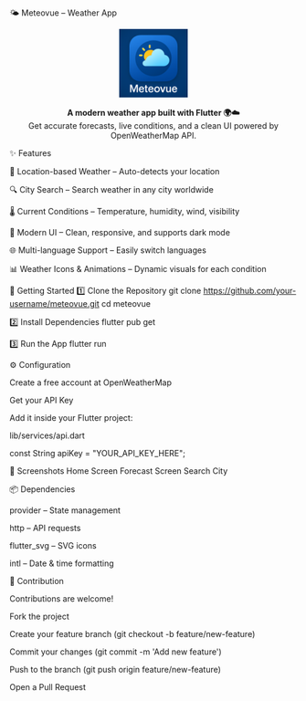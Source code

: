 🌤️ Meteovue – Weather App
<p align="center"> <img src="assets/logo/logo.png" width="120" alt="Meteovue Logo"/> </p> <p align="center"> <b>A modern weather app built with Flutter 🌍☁️</b><br/> Get accurate forecasts, live conditions, and a clean UI powered by OpenWeatherMap API. </p>
✨ Features

📍 Location-based Weather – Auto-detects your location

🔍 City Search – Search weather in any city worldwide

🌡️ Current Conditions – Temperature, humidity, wind, visibility

🎨 Modern UI – Clean, responsive, and supports dark mode

🌐 Multi-language Support – Easily switch languages

📊 Weather Icons & Animations – Dynamic visuals for each condition

🚀 Getting Started
1️⃣ Clone the Repository
git clone https://github.com/your-username/meteovue.git
cd meteovue

2️⃣ Install Dependencies
flutter pub get

3️⃣ Run the App
flutter run

⚙️ Configuration

Create a free account at OpenWeatherMap

Get your API Key

Add it inside your Flutter project:

lib/services/api.dart

const String apiKey = "YOUR_API_KEY_HERE";

📸 Screenshots
Home Screen	Forecast Screen	Search City

	
	
📦 Dependencies

provider – State management

http – API requests

flutter_svg – SVG icons

intl – Date & time formatting

🤝 Contribution

Contributions are welcome!

Fork the project

Create your feature branch (git checkout -b feature/new-feature)

Commit your changes (git commit -m 'Add new feature')

Push to the branch (git push origin feature/new-feature)

Open a Pull Request
